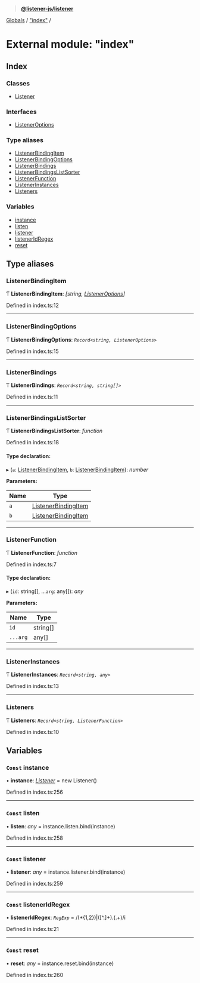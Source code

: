 > **[@listener-js/listener](../README.md)**

[Globals](../globals.md) / ["index"](_index_.md) /

# External module: "index"

## Index

### Classes

* [Listener](../classes/_index_.listener.md)

### Interfaces

* [ListenerOptions](../interfaces/_index_.listeneroptions.md)

### Type aliases

* [ListenerBindingItem](_index_.md#listenerbindingitem)
* [ListenerBindingOptions](_index_.md#listenerbindingoptions)
* [ListenerBindings](_index_.md#listenerbindings)
* [ListenerBindingsListSorter](_index_.md#listenerbindingslistsorter)
* [ListenerFunction](_index_.md#listenerfunction)
* [ListenerInstances](_index_.md#listenerinstances)
* [Listeners](_index_.md#listeners)

### Variables

* [instance](_index_.md#const-instance)
* [listen](_index_.md#const-listen)
* [listener](_index_.md#const-listener)
* [listenerIdRegex](_index_.md#const-listeneridregex)
* [reset](_index_.md#const-reset)

## Type aliases

###  ListenerBindingItem

Ƭ **ListenerBindingItem**: *[string, [ListenerOptions](../interfaces/_index_.listeneroptions.md)]*

Defined in index.ts:12

___

###  ListenerBindingOptions

Ƭ **ListenerBindingOptions**: *`Record<string, ListenerOptions>`*

Defined in index.ts:15

___

###  ListenerBindings

Ƭ **ListenerBindings**: *`Record<string, string[]>`*

Defined in index.ts:11

___

###  ListenerBindingsListSorter

Ƭ **ListenerBindingsListSorter**: *function*

Defined in index.ts:18

#### Type declaration:

▸ (`a`: [ListenerBindingItem](_index_.md#listenerbindingitem), `b`: [ListenerBindingItem](_index_.md#listenerbindingitem)): *number*

**Parameters:**

Name | Type |
------ | ------ |
`a` | [ListenerBindingItem](_index_.md#listenerbindingitem) |
`b` | [ListenerBindingItem](_index_.md#listenerbindingitem) |

___

###  ListenerFunction

Ƭ **ListenerFunction**: *function*

Defined in index.ts:7

#### Type declaration:

▸ (`id`: string[], ...`arg`: any[]): *any*

**Parameters:**

Name | Type |
------ | ------ |
`id` | string[] |
`...arg` | any[] |

___

###  ListenerInstances

Ƭ **ListenerInstances**: *`Record<string, any>`*

Defined in index.ts:13

___

###  Listeners

Ƭ **Listeners**: *`Record<string, ListenerFunction>`*

Defined in index.ts:10

## Variables

### `Const` instance

• **instance**: *[Listener](../classes/_index_.listener.md)* =  new Listener()

Defined in index.ts:256

___

### `Const` listen

• **listen**: *any* =  instance.listen.bind(instance)

Defined in index.ts:258

___

### `Const` listener

• **listener**: *any* =  instance.listener.bind(instance)

Defined in index.ts:259

___

### `Const` listenerIdRegex

• **listenerIdRegex**: *`RegExp`* =  /(\*{1,2})|([^\.]+)\.(.+)/i

Defined in index.ts:21

___

### `Const` reset

• **reset**: *any* =  instance.reset.bind(instance)

Defined in index.ts:260